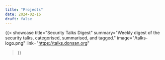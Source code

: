 ```yaml
---
title: "Projects"
date: 2024-02-16
draft: false
---
```


{{< showcase
    title="Security Talks Digest"
    summary="Weekly digest of the security talks, categorised, summarised, and tagged."
    image="/talks-logo.png"
    link="https://talks.donsan.org"
>}}
